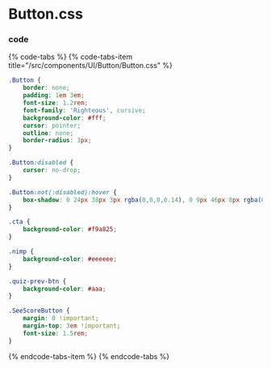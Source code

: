 # Button.css

### code

{% code-tabs %}
{% code-tabs-item title="/src/components/UI/Button/Button.css" %}
```css
.Button {
    border: none;
    padding: 1em 3em;
    font-size: 1.2rem;
    font-family: 'Righteous', cursive;
    background-color: #fff;
    cursor: pointer;
    outline: none;
    border-radius: 3px;
}

.Button:disabled {
    cursor: no-drop;
}

.Button:not(:disabled):hover {
    box-shadow: 0 24px 38px 3px rgba(0,0,0,0.14), 0 9px 46px 8px rgba(0,0,0,0.12), 0 11px 15px -7px rgba(0,0,0,0.2);
}

.cta {
    background-color: #f9a825;
}

.nimp {
    background-color: #eeeeee;
}

.quiz-prev-btn {
    background-color: #aaa;
}

.SeeScoreButton {
    margin: 0 !important;
    margin-top: 3em !important;
    font-size: 1.5rem;
}
```
{% endcode-tabs-item %}
{% endcode-tabs %}

